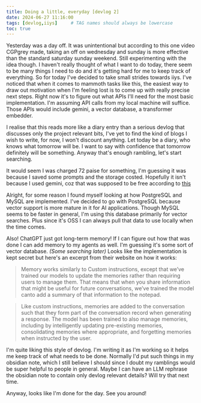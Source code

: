 ```yaml
---
title: Doing a little, everyday [devlog 2]
date: 2024-06-27 11:16:00
tags: [devlog,iiys]     # TAG names should always be lowercase
toc: true
---
```


Yesterday was a day off. It was unintentional but according to this one video CGPgrey made, taking an off on wednesday and sunday is more effective than the standard saturday sunday weekend. Still experimenting with the idea though. I haven't really thought of what I want to do today, there seem to be many things I need to do and it's getting hard for me to keep track of everything. So for today I've decided to take small strides towards iiys. I've noticed that when it comes to mammoth tasks like this, the easiest way to draw out motivation when I'm feeling lost is to come up with really precise next steps. Right now it's to figure out what APIs I'll need for the most basic implementation. I'm assuming API calls from my local machine will suffice. Those APIs would include gemini, a vector database, a transformer embedder.

I realise that this reads more like a diary entry than a serious devlog that discusses only the project relevant bits, I've yet to find the kind of blogs I wish to write, for now, I won't discount anything. Let today be a diary, who knows what tomorrow will be. I want to say with confidence that tomorrow definitely will be something. Anyway that's enough rambling, let's start searching.

It would seem I was charged 72 paise for something, I'm guessing it was because I saved some prompts and the storage costed. Hopefully it isn't because I used gemini, coz that was supposed to be free according to [this](https://ai.google.dev/pricing)

Alright, for some reason I found myself looking at how PostgreSQL and MySQL are implemented. I've decided to go with PostgreSQL because vector support is more mature in it for AI applications. Though MySQL seems to be faster in general, I'm using this database primarily for vector searches. Plus since it's OSS I can always pull that data to use locally when the time comes.

Also! ChatGPT just got long-term memory! If I can figure out how that was done I can add memory to my agents as well. I'm guessing it's some sort of vector database. _(Some searching later)_ Looks like the implementation is kept secret but here's an excerpt from their website on how it works:

> Memory works similarly to Custom instructions, except that we’ve trained our models to update the memories rather than requiring users to manage them. That means that when you share information that might be useful for future conversations, we’ve trained the model canto add a summary of that information to the notepad. 

> Like custom instructions, memories are added to the conversation such that they form part of the conversation record when generating a response. The model has been trained to also manage memories, including by intelligently updating pre-existing memories, consolidating memories where appropriate, and forgetting memories when instructed by the user.

I'm quite liking this style of devlog. I'm writing it as I'm working so it helps me keep track of what needs to be done. Normally I'd put such things in my obsidian note, which I still believe I should since I doubt my ramblings would be super helpful to people in general. Maybe I can have an LLM rephrase the obsidian note to contain only devlog relevant details? Will try that next time.

Anyway, looks like I'm done for the day. See you around!
